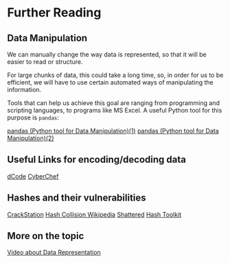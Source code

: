 # Further Reading

## Data Manipulation

We can manually change the way data is represented, so that it will be easier to read or structure.

For large chunks of data, this could take a long time, so, in order for us to be efficient, we will have to use certain automated ways of manipulating the information.

Tools that can help us achieve this goal are ranging from programming and scripting languages, to programs like MS Excel.
A useful Python tool for this purpose is `pandas`:

[pandas (Python tool for Data Manipulation)(1)](https://pandas.pydata.org/docs/getting_started/)
[pandas (Python tool for Data Manipulation)(2)](https://www.w3schools.com/python/pandas/default.asp)

## Useful Links for encoding/decoding data

[dCode](https://www.dcode.fr/)
[CyberChef](https://gchq.github.io/CyberChef/)

## Hashes and their vulnerabilities

[CrackStation](https://crackstation.net/)
[Hash Collision Wikipedia](https://en.wikipedia.org/wiki/Hash_collision)
[Shattered](https://shattered.io/)
[Hash Toolkit](https://hashtoolkit.com/)

## More on the topic

[Video about Data Representation](https://www.youtube.com/watch?v=MijmeoH9LT4)
